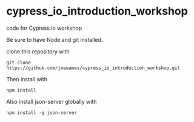 # cypress_io_introduction_workshop

code for Cypress.io workshop

Be sure to have Node and git installed.

clone this repository with 
```
git clone https://github.com/joeeames/cypress_io_introduction_workshop.git
```
Then install with
``` 
npm install
```

Also install json-server globally with
```
npm install -g json-server
```
